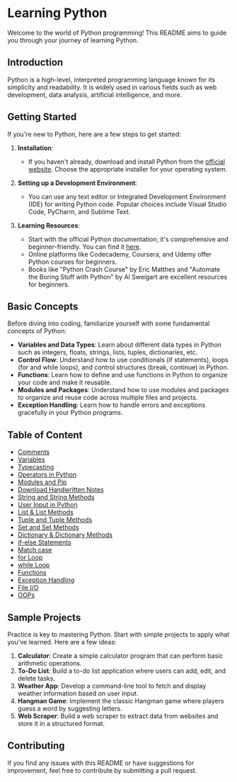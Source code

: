# Learning Python

Welcome to the world of Python programming! This README aims to guide you through your journey of learning Python.

## Introduction

Python is a high-level, interpreted programming language known for its simplicity and readability. It is widely used in various fields such as web development, data analysis, artificial intelligence, and more.

## Getting Started

If you're new to Python, here are a few steps to get started:

1. **Installation**: 
   - If you haven't already, download and install Python from the [official website](https://www.python.org/). Choose the appropriate installer for your operating system.
   
2. **Setting up a Development Environment**:
   - You can use any text editor or Integrated Development Environment (IDE) for writing Python code. Popular choices include Visual Studio Code, PyCharm, and Sublime Text.
   
3. **Learning Resources**:
   - Start with the official Python documentation, it's comprehensive and beginner-friendly. You can find it [here](https://docs.python.org/3/).
   - Online platforms like Codecademy, Coursera, and Udemy offer Python courses for beginners.
   - Books like "Python Crash Course" by Eric Matthes and "Automate the Boring Stuff with Python" by Al Sweigart are excellent resources for beginners.
   
## Basic Concepts

Before diving into coding, familiarize yourself with some fundamental concepts of Python:

- **Variables and Data Types**: Learn about different data types in Python such as integers, floats, strings, lists, tuples, dictionaries, etc.
- **Control Flow**: Understand how to use conditionals (if statements), loops (for and while loops), and control structures (break, continue) in Python.
- **Functions**: Learn how to define and use functions in Python to organize your code and make it reusable.
- **Modules and Packages**: Understand how to use modules and packages to organize and reuse code across multiple files and projects.
- **Exception Handling**: Learn how to handle errors and exceptions gracefully in your Python programs.

## Table of Content
- [Comments](#comments)
- [Variables](#variables)
- [Typecasting](#typecasting)
- [Operators in Python](#operators-in-python)
- [Modules and Pip](#modules-and-pip)
- [Download Handwritten Notes](#download-handwritten-notes)
- [String and String Methods](#string-and-string-methods)
- [User Input in Python](#user-input-in-python)
- [List & List Methods](#list--list-methods)
- [Tuple and Tuple Methods](#tuple-and-tuple-methods)
- [Set and Set Methods](#set-and-set-methods)
- [Dictionary & Dictionary Methods](#dictionary--dictionary-methods)
- [if-else Statements](#if-else-statements)
- [Match case](#match-case)
- [for Loop](#for-loop)
- [while Loop](#while-loop)
- [Functions](#functions)
- [Exception Handling](#exception-handling)
- [File I/O](#file-io)
- [OOPs](#oops)

## Sample Projects

Practice is key to mastering Python. Start with simple projects to apply what you've learned. Here are a few ideas:

1. **Calculator**: Create a simple calculator program that can perform basic arithmetic operations.
2. **To-Do List**: Build a to-do list application where users can add, edit, and delete tasks.
3. **Weather App**: Develop a command-line tool to fetch and display weather information based on user input.
4. **Hangman Game**: Implement the classic Hangman game where players guess a word by suggesting letters.
5. **Web Scraper**: Build a web scraper to extract data from websites and store it in a structured format.

## Contributing

If you find any issues with this README or have suggestions for improvement, feel free to contribute by submitting a pull request.

